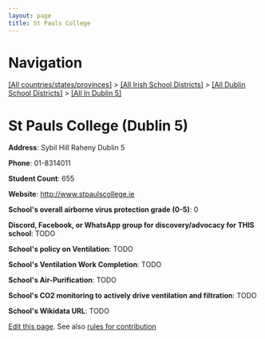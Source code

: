 ```yaml
---
layout: page
title: St Pauls College
---
```

# Navigation

[[All countries/states/provinces]](../../../..) > [[All Irish School Districts]](../../..) > [[All Dublin School Districts]](../..) > [[All In Dublin 5]](..)

# St Pauls College (Dublin 5)

**Address**: Sybil Hill Raheny Dublin 5

**Phone**: 01-8314011

**Student Count**: 655

**Website**: <http://www.stpaulscollege.ie>

**School's overall airborne virus protection grade (0-5)**: 0

**Discord, Facebook, or WhatsApp group for discovery/advocacy for THIS school**: TODO

**School's policy on Ventilation**: TODO

**School's Ventilation Work Completion**: TODO

**School's Air-Purification**: TODO

**School's CO2 monitoring to actively drive ventilation and filtration**: TODO

**School's Wikidata URL**: TODO


[Edit this page](https://github.com/ventilate-schools/Ireland/edit/main/./Dublin_5/St_Pauls_College.md). See also [rules for contribution](../../../contribution-rules/)